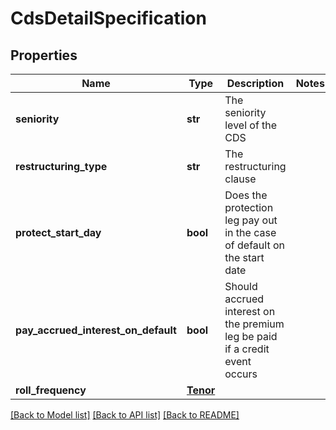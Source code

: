 # CdsDetailSpecification

## Properties
Name | Type | Description | Notes
------------ | ------------- | ------------- | -------------
**seniority** | **str** | The seniority level of the CDS | 
**restructuring_type** | **str** | The restructuring clause | 
**protect_start_day** | **bool** | Does the protection leg pay out in the case of default on the start date | 
**pay_accrued_interest_on_default** | **bool** | Should accrued interest on the premium leg be paid if a credit event occurs | 
**roll_frequency** | [**Tenor**](Tenor.md) |  | 

[[Back to Model list]](../README.md#documentation-for-models) [[Back to API list]](../README.md#documentation-for-api-endpoints) [[Back to README]](../README.md)


